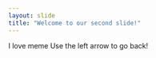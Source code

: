 ```yaml
---
layout: slide
title: "Welcome to our second slide!"
---
```

I love meme
Use the left arrow to go back!
